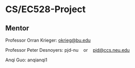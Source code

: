 # CS/EC528-Project

## Mentor
Professor Orran Krieger:
okrieg@bu.edu

Professor Peter Desnoyers:
pjd-nu    or    pjd@ccs.neu.edu

Anqi Guo:
anqianqi1
